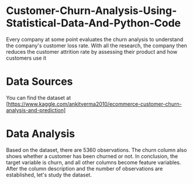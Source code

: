 # Customer-Churn-Analysis-Using-Statistical-Data-And-Python-Code
Every company at some point evaluates the churn analysis to understand the company's customer loss rate. With all the research, the company then reduces the customer attrition rate by assessing their product and how customers use it
# Data Sources
You can find the dataset at [https://www.kaggle.com/ankitverma2010/ecommerce-customer-churn-analysis-and-prediction]
# Data Analysis
Based on the dataset, there are 5360 observations. The churn column also shows whether a customer has been churned or not.  In conclusion, the target variable is churn, and all other columns become feature variables.
After the column description and the number of observations are established, let's study the dataset.

